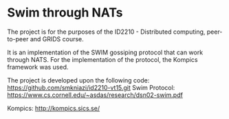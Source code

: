 # Swim through NATs

The project is for the purposes of the ID2210 - Distributed computing, peer-to-peer and GRIDS course. 

It is an implementation of the SWIM gossiping protocol that can work through NATS. 
For the implementation of the protocol, the Kompics framework was used.

The project is developed upon the following code: https://github.com/smkniazi/id2210-vt15.git 
Swim Protocol: https://www.cs.cornell.edu/~asdas/research/dsn02-swim.pdf

Kompics: http://kompics.sics.se/
